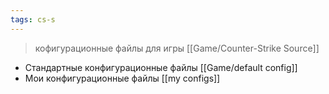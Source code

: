 ```yaml
---
tags: cs-s
---
```


> кофигурационные файлы для игры [[Game/Counter-Strike Source]]

- Стандартные конфигурационные файлы [[Game/default config]]
- Мои конфигурационные файлы [[my configs]]

